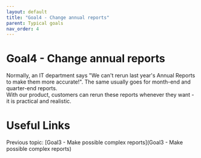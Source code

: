 ```yaml
---
layout: default
title: "Goal4 - Change annual reports"
parent: Typical goals
nav_order: 4
---
```


# Goal4 - Change annual reports

Normally, an IT department says "We can't rerun last year's Annual Reports to make them more accurate!".  The same usually goes for month-end and quarter-end reports.  
With our product, customers can rerun these reports whenever they want - it is practical and realistic.


# Useful Links
Previous topic: [Goal3 - Make possible complex reports](Goal3 - Make possible complex reports)  
